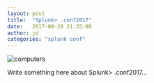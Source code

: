 ```yaml
---
layout: post
title:  "Splunk> .conf2017"
date:   2017-08-28 21:35:00
author: jd
categories: "splunk conf"
---
```

![computers]({{site.url}}/images/splunk_conf_header.jpg)


Write something here about Splunk> .conf2017...

<!--more-->
